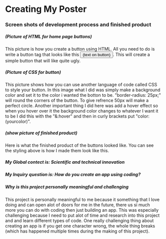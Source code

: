 # Creating My Poster

### Screen shots of development process and finished product

##### (Picture of HTML for home page buttons)
This picture is how you create a button using HTML. All you need to do is write a button tag that looks like this <button>(text on button)</button>. This will create a simple button that will like quite ugly.

##### (Picture of CSS for button)
This picture shows how you can use another language of code called CSS to style your button. In this image what I did was simply make a background color and set  it to the color i wanted the botton to be. "border-radius: 25px;" will round the corners of the button. To give refrence 50px will make a perfect circle. Another important thing I did here was add a hover effect so when you hover over it the background color changes to whatever I want it to be I did this with the "&:hover" and then in curly brackets put "color: (yourcolor)".

##### (show picture of finished product)
Here is what the finished product of the buttons looked like. You can see the styling above is how I made them look like this.

##### My Global contect is: Scientific and technical innovation

##### My Inquiry question is: How do you create an app using coding?

##### Why is this project personally meaningful and challenging
This project is personally meaningful to me because  it something that I love doing and can open alot of doors for me in the future, there us si much more you can do with coding then just building an app. This was especially challenging because I need to put alot of time and research into this project and and learn different types of code. One really challenging thing about creating an app is if you get one character wrong, the whole thing breaks (which has happened multiple times during the making of this project).
